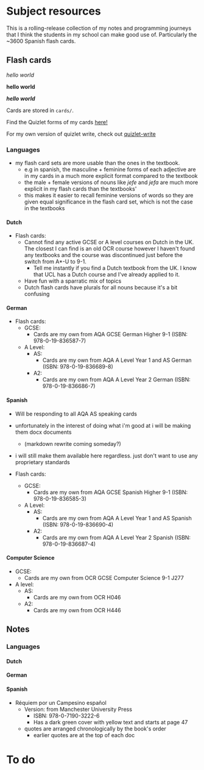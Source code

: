 # Subject resources

This is a rolling-release collection of my notes and programming journeys that I think the students in my school can make good use of. Particularly the ~3600 Spanish flash cards.

## Flash cards

*hello world*

**hello world**

***hello world***

Cards are stored in `cards/`.

Find the Quizlet forms of my cards [here!](https://quizlet.com/Eingabeaufforderung/folders)

For my own version of quizlet write, check out [quizlet-write](https://github.com/RubberDuckCollector/quizlet-write)

### Languages

- my flash card sets are more usable than the ones in the textbook.
    - e.g in spanish, the masculine + feminine forms of each adjective are in my cards in a much more explicit format compared to the textbook
    - the male + female versions of nouns like *jefe* and *jefa* are much more explicit in my flash cards than the textbooks'
    - this makes it easier to recall feminine versions of words so they are given equal significance in the flash card set, which is not the case in the textbooks

#### Dutch

- Flash cards:
    - Cannot find any active GCSE or A level courses on Dutch in the UK. The closest I can find is an old OCR course however I haven't found any textbooks and the course was discontinued just before the switch from A*-U to 9-1.
        - Tell me instantly if you find a Dutch textbook from the UK. I know that UCL has a Dutch course and I've already applied to it.
    - Have fun with a sparratic mix of topics
    - Dutch flash cards have plurals for all nouns because it's a bit confusing

#### German

- Flash cards:
    - GCSE:
        - Cards are my own from AQA GCSE German Higher 9-1 (ISBN: 978-0-19-836587-7)
    - A Level:
        - AS:
            - Cards are my own from AQA A Level Year 1 and AS German (ISBN: 978-0-19-836689-8)
        - A2:
            - Cards are my own from AQA A Level Year 2 German (ISBN: 978-0-19-836686-7)

#### Spanish

- Will be responding to all AQA AS speaking cards
- unfortunately in the interest of doing what i'm good at i will be making them docx documents
    - (markdown rewrite coming someday?)
- i will still make them available here regardless. just don't want to use any proprietary standards

- Flash cards:
    - GCSE:
        - Cards are my own from AQA GCSE Spanish Higher 9-1 (ISBN: 978-0-19-836585-3)
    - A Level:
        - AS:
            - Cards are my own from AQA A Level Year 1 and AS Spanish (ISBN: 978-0-19-836690-4)
        - A2:
            - Cards are my own from AQA A Level Year 2 Spanish (ISBN: 978-0-19-836687-4)

#### Computer Science

- GCSE:
    - Cards are my own from OCR GCSE Computer Science 9-1 J277
- A level:
    - AS:
        - Cards are my own from OCR H046
    - A2:
        - Cards are my own from OCR H446

## Notes

### Languages

#### Dutch

#### German

#### Spanish

- Réquiem por un Campesino español
    - Version: from Manchester University Press
        - ISBN: 978-0-7190-3222-6
        - Has a dark green cover with yellow text and starts at page 47
    - quotes are arranged chronologically by the book's order
        - earlier quotes are at the top of each doc

# To do

















<!-- <details open><summary>Flash cards</summary> -->
<!--     <ul> -->    
<!--         <li> -->
<!--             Flash cards -->
<!--         </li> -->
<!--         <li> -->
<!--             All flash cards are stored in <code>cards/</code> -->
<!--         </li> -->
<!--         <li> -->
<!--             <details open><summary>Languages</summary> -->
<!--                 <ul> -->
<!--                     <li> -->
<!--                         <details open><summary>German</summary> <!-1- German is its own element in the list of languages -1-> -->
<!--                             <ul> -->
<!--                                 <li> -->
<!--                                     <details open><summary>GCSE</summary> <!-1- GCSE and A level are on the same level of indentation in the listinator -1-> -->
<!--                                         <ul> -->
<!--                                             <li>Cards are my own from AQA GCSE Higher 9-1</li> -->
<!--                                         </ul> -->
<!--                                     </details> -->
<!--                                 </li> -->
<!--                                 <li> -->
<!--                                     <details open><summary>A Level</summary> -->
<!--                                     <ul> -->
<!--                                         <details open><summary>AS</summary> <!-1- AS and A2 are one level more indented than GCSE and A level -1-> -->
<!--                                             <ul>                            <!-1- because AS and A2 are parts of the A level -1-> -->
<!--                                                 <li>Cards are my own from AQA A Level Year 1 and AS German</li> -->
<!--                                             <ul> -->
<!--                                         </details> -->
<!--                                         <details open><summary>A2</summary> -->
<!--                                             <ul> -->
<!--                                                 <li>Cards are my own from AQA A Level Year 2 German</li> -->
<!--                                             </ul> -->
<!--                                         </details> -->
<!--                                     </ul> -->
<!--                                 </li> -->
<!--                             </ul> -->
<!--                         </details> -->
<!--                     </li> -->
<!--                 </ul> -->
<!--             </details> -->
<!--         </li> -->
<!--     </ul> -->
<!-- </details> -->
